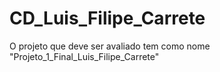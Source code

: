 # CD_Luis_Filipe_Carrete

O projeto que deve ser avaliado tem como nome "Projeto_1_Final_Luis_Filipe_Carrete"
